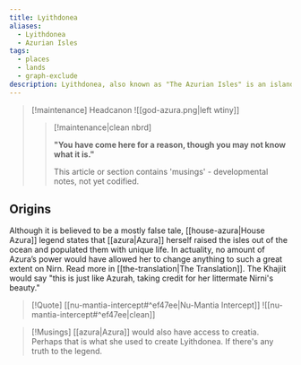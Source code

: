 ```yaml
---
title: Lyithdonea
aliases:
  - Lyithdonea
  - Azurian Isles
tags:
  - places
  - lands
  - graph-exclude
description: Lyithdonea, also known as "The Azurian Isles" is an island in the Padomaic Ocean between Tamriel and Akavir and is home to a group of Chimer who worship the Daedric Prince, Azura.
---
```

> [!maintenance] Headcanon
> ![[god-azura.png|left wtiny]]
> 
> > [!maintenance|clean nbrd]
> > 
> > **"You have come here for a reason, though you may not know what it is."**
> > 
> > This article or section contains 'musings' - developmental notes, not yet codified.
## Origins
Although it is believed to be a mostly false tale, [[house-azura|House Azura]] legend states that [[azura|Azura]] herself raised the isles out of the ocean and populated them with unique life. In actuality, no amount of Azura’s power would have allowed her to change anything to such a great extent on Nirn. Read more in [[the-translation|The Translation]]. The Khajiit would say "this is just like Azurah, taking credit for her littermate Nirni's beauty."

> [!Quote] [[nu-mantia-intercept#^ef47ee|Nu-Mantia Intercept]]
> ![[nu-mantia-intercept#^ef47ee|clean]]

> [!Musings]
> [[azura|Azura]] would also have access to creatia. Perhaps that is what she used to create Lyithdonea. If there's any truth to the legend.